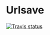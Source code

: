 Urlsave
=========

[![Travis status](https://travis-ci.com/iilaurens/urlsave.svg)](https://travis-ci.com/iilaurens/urlsave)
